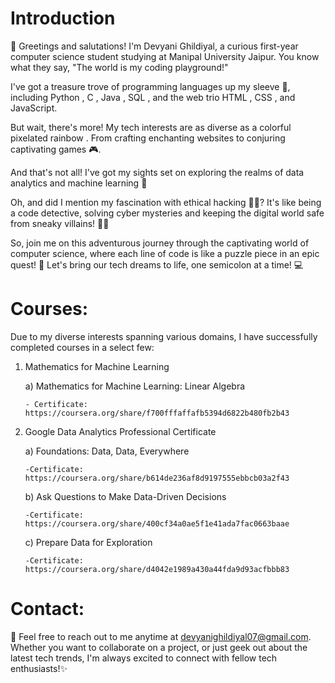 # Introduction

👋 Greetings and salutations! I'm Devyani Ghildiyal, a curious first-year computer science student studying at Manipal University Jaipur. You know what they say, "The world is my coding playground!" 

I've got a treasure trove of programming languages up my sleeve 🌟, including Python , C , Java , SQL , and the web trio HTML , CSS , and JavaScript. 

But wait, there's more! My tech interests are as diverse as a colorful pixelated rainbow . From crafting enchanting websites to conjuring captivating games 🎮.

And that's not all! I've got my sights set on exploring the realms of data analytics and machine learning 🤖

Oh, and did I mention my fascination with ethical hacking 🕵️‍♂️? It's like being a code detective, solving cyber mysteries and keeping the digital world safe from sneaky villains! 🦹‍♂️

So, join me on this adventurous journey through the captivating world of computer science, where each line of code is like a puzzle piece in an epic quest! 🚀 Let's bring our tech dreams to life, one semicolon at a time! 💻

# Courses:

Due to my diverse interests spanning various domains, I have successfully completed courses in a select few:

1) Mathematics for Machine Learning
   
   a) Mathematics for Machine Learning: Linear Algebra
   
       - Certificate: https://coursera.org/share/f700fffaffafb5394d6822b480fb2b43
   
3) Google Data Analytics Professional Certificate
   
   a) Foundations: Data, Data, Everywhere
   
       -Certificate: https://coursera.org/share/b614de236af8d9197555ebbcb03a2f43
   
   b) Ask Questions to Make Data-Driven Decisions
   
       -Certificate: https://coursera.org/share/400cf34a0ae5f1e41ada7fac0663baae
   
   c) Prepare Data for Exploration
   
       -Certificate: https://coursera.org/share/d4042e1989a430a44fda9d93acfbbb83

# Contact:

📧 Feel free to reach out to me anytime at devyanighildiyal07@gmail.com. Whether you want to collaborate on a project, or just geek out about the latest tech trends, I'm always excited to connect with fellow tech enthusiasts!✨
